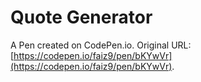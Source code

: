 # Quote Generator

A Pen created on CodePen.io. Original URL: [https://codepen.io/faiz9/pen/bKYwVr](https://codepen.io/faiz9/pen/bKYwVr).


